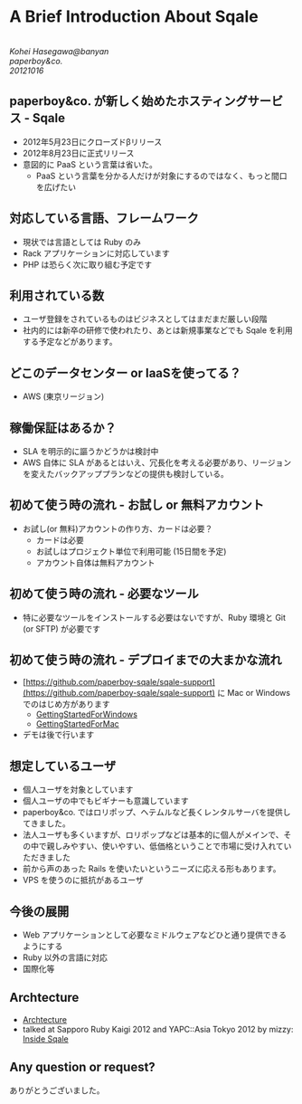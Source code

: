 A Brief Introduction About Sqale
=============
<br />
<address>Kohei Hasegawa@banyan<br />paperboy&co.<br />20121016</address>
<!-- data-x="-18000" -->
<!-- data-y="-1500" -->
<!-- data-rotate-y="90" -->

paperboy&co. が新しく始めたホスティングサービス - Sqale
----------
* 2012年5月23日にクローズドβリリース
* 2012年8月23日に正式リリース
* 意図的に PaaS という言葉は省いた。
  * PaaS という言葉を分かる人だけが対象にするのではなく、もっと間口を広げたい

対応している言語、フレームワーク
----------
<!-- data-x="-9000" -->
<!-- data-y="-1500" -->
<!-- data-rotate-y="90" -->

* 現状では言語としては Ruby のみ
* Rack アプリケーションに対応しています
* PHP は恐らく次に取り組む予定です

利用されている数
----------
<!-- data-x="-3000" -->
<!-- data-y="-1000" -->
<!-- data-rotate-y="100" -->

* ユーザ登録をされているものはビジネスとしてはまだまだ厳しい段階
* 社内的には新卒の研修で使われたり、あとは新規事業などでも Sqale を利用する予定などがあります。

どこのデータセンター or IaaSを使ってる？
----------

* AWS (東京リージョン)

稼働保証はあるか？
----------

* SLA を明示的に謳うかどうかは検討中
* AWS 自体に SLA があるとはいえ、冗長化を考える必要があり、リージョンを変えたバックアッププランなどの提供も検討している。

初めて使う時の流れ - お試し or 無料アカウント
----------

* お試し(or 無料)アカウントの作り方、カードは必要？
  * カードは必要
  * お試しはプロジェクト単位で利用可能 (15日間を予定)
  * アカウント自体は無料アカウント

初めて使う時の流れ - 必要なツール
----------

* 特に必要なツールをインストールする必要はないですが、Ruby 環境と Git (or SFTP) が必要です

初めて使う時の流れ - デプロイまでの大まかな流れ
----------

* [https://github.com/paperboy-sqale/sqale-support](https://github.com/paperboy-sqale/sqale-support) に Mac or Windows でのはじめ方があります
  * [GettingStartedForWindows](https://github.com/paperboy-sqale/sqale-support/wiki/GettingStartedForWindows)
  * [GettingStartedForMac](https://github.com/paperboy-sqale/sqale-support/wiki/GettingStartedForMac)
* デモは後で行います

想定しているユーザ
----------

* 個人ユーザを対象としています
* 個人ユーザの中でもビギナーも意識しています
* paperboy&co. ではロリポップ、ヘテムルなど長くレンタルサーバを提供してきました。
* 法人ユーザも多くいますが、ロリポップなどは基本的に個人がメインで、その中で親しみやすい、使いやすい、低価格ということで市場に受け入れていただきました
* 前から声のあった Rails を使いたいというニーズに応える形もあります。
* VPS を使うのに抵抗があるユーザ

今後の展開
----------

* Web アプリケーションとして必要なミドルウェアなどひと通り提供できるようにする
* Ruby 以外の言語に対応
* 国際化等

Archtecture
----------
* [Archtecture](images/archtecture.png)
* talked at Sapporo Ruby Kaigi 2012 and YAPC::Asia Tokyo 2012 by mizzy: [Inside Sqale](http://yapcasia.org/2012/talk/show/048d468c-ab9e-11e1-a3b5-2a656aeab6a4)

Any question or request?
----------

ありがとうございました。
